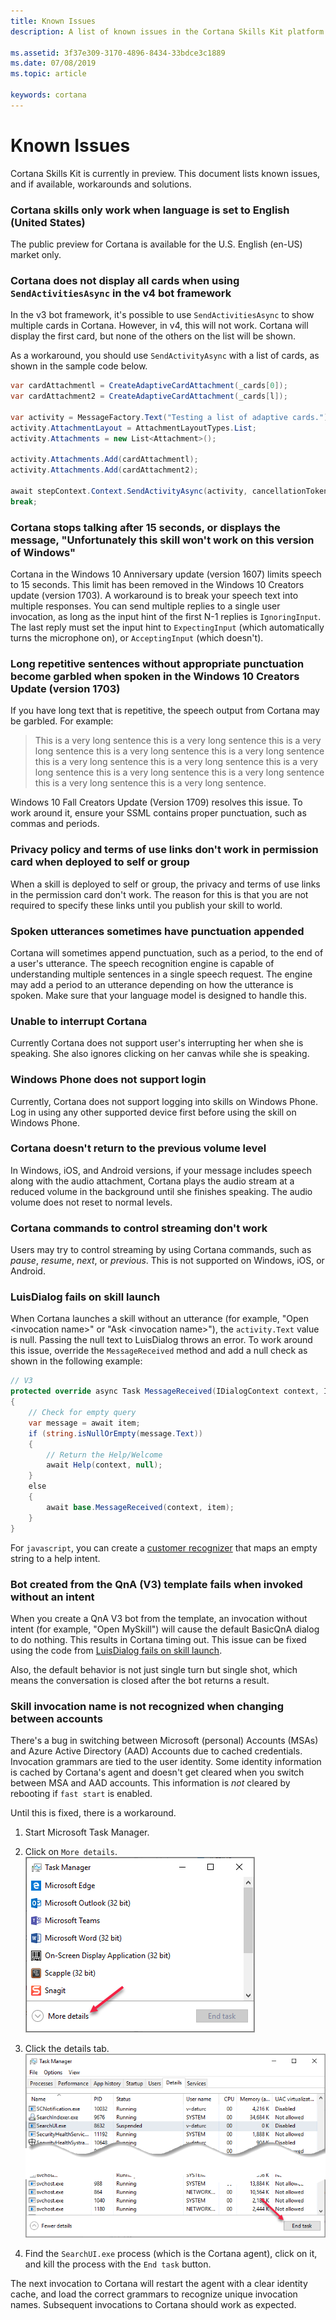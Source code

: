 ```yaml
---
title: Known Issues
description: A list of known issues in the Cortana Skills Kit platform.

ms.assetid: 3f37e309-3170-4896-8434-33bdce3c1889
ms.date: 07/08/2019
ms.topic: article

keywords: cortana
---
```


# Known Issues

Cortana Skills Kit is currently in preview. This document lists known issues, and if available, workarounds and solutions.

### Cortana skills only work when language is set to English (United States)

The public preview for Cortana is available for the U.S. English (en-US) market only.

### Cortana does not display all cards when using ```SendActivitiesAsync``` in the v4 bot framework

In the v3 bot framework, it's possible to use ```SendActivitiesAsync``` to show multiple cards in Cortana. However, in v4, this will not work. Cortana will display the first card, but none of the others on the list will be shown.

As a workaround, you should use ```SendActivityAsync``` with a list of cards, as shown in the sample code below.

``` C#
var cardAttachmentl = CreateAdaptiveCardAttachment(_cards[0]);
var cardAttachment2 = CreateAdaptiveCardAttachment(_cards[l]);

var activity = MessageFactory.Text("Testing a list of adaptive cards.");
activity.AttachmentLayout = AttachmentLayoutTypes.List;
activity.Attachments = new List<Attachment>();

activity.Attachments.Add(cardAttachmentl);
activity.Attachments.Add(cardAttachment2);

await stepContext.Context.SendActivityAsync(activity, cancellationToken);
break;
```

### Cortana stops talking after 15 seconds, or displays the message, "Unfortunately this skill won't work on this version of Windows"

Cortana in the Windows 10 Anniversary update (version 1607) limits speech to 15 seconds. This limit has been removed in the Windows 10 Creators update (version 1703). A workaround is to break your speech text into multiple responses. You can send multiple replies to a single user invocation, as long as the input hint of the first N-1 replies is `IgnoringInput`. The last reply must set the input hint to `ExpectingInput` (which automatically turns the microphone on), or `AcceptingInput` (which doesn't).

### Long repetitive sentences without appropriate punctuation become garbled when spoken in the Windows 10 Creators Update (version 1703)

If you have long text that is repetitive, the speech output from Cortana may be garbled. For example:

> This is a very long sentence this is a very long sentence this is a very long sentence this is a very long sentence this is a very long sentence this is a very long sentence this is a very long sentence this is a very long sentence this is a very long sentence this is a very long sentence this is a very long sentence this is a very long sentence. 

Windows 10 Fall Creators Update (Version 1709) resolves this issue. To work around it, ensure your SSML contains proper punctuation, such as commas and periods.

### Privacy policy and terms of use links don't work in permission card when deployed to self or group

When a skill is deployed to self or group, the privacy and terms of use links in the permission card don't work. The reason for this is that you are not required to specify these links until you publish your skill to world.

### Spoken utterances sometimes have punctuation appended

Cortana will sometimes append punctuation, such as a period, to the end of a user's utterance. The speech recognition engine is capable of understanding multiple sentences in a single speech request. The engine may add a period to an utterance depending on how the utterance is spoken. Make sure that your language model is designed to handle this.

### Unable to interrupt Cortana

<!-- //TODO Test as this should be fixed soon -->

Currently Cortana does not support user's interrupting her when she is speaking. She also ignores clicking on her canvas while she is speaking.  

<!-- Bug 737656: resolved 26-Jan-18

### User email address not available on iOS and Android

Currently, the user's email address from the user's profile information is not available on iOS and Android. -->

### Windows Phone does not support login

<!-- Bug 750050: closed 26-Jan-18. An error message will be displayed on the phone, but no fix will be made. -->

Currently, Cortana does not support logging into skills on Windows Phone. Log in using any other supported device first before using the skill on Windows Phone.

### Cortana doesn't return to the previous volume level

In Windows, iOS, and Android versions, if your message includes speech along with the audio attachment, Cortana plays the audio stream at a reduced volume in the background until she finishes speaking. The audio volume does not reset to normal levels.

### Cortana commands to control streaming don't work

Users may try to control streaming by using Cortana commands, such as *pause*, *resume*, *next*, or *previous*. This is not supported on Windows, iOS, or Android.

<!--
### Known Bot Framework issues affecting skills

See the [Bot Build SDK Issues tab on GitHub](https://github.com/Microsoft/BotBuilder/issues).
-->

<!-- if this isn't getting fixed, this should be in a LUIS how-to topic. -->

### LuisDialog fails on skill launch

When Cortana launches a skill without an utterance (for example, "Open \<invocation name\>" or "Ask \<invocation name\>"), the `activity.Text` value is null. Passing the null text to LuisDialog throws an error. To work around this issue, override the `MessageReceived` method and add a null check as shown in the following example:

```csharp
// V3
protected override async Task MessageReceived(IDialogContext context, IAwaitable<IMessageActivity> item)
{
    // Check for empty query
    var message = await item;
    if (string.isNullOrEmpty(message.Text))
    {
        // Return the Help/Welcome
        await Help(context, null);
    }
    else
    {
        await base.MessageReceived(context, item);
    }
}
```

For `javascript`, you can create a [customer recognizer](https://docs.microsoft.com/azure/bot-service/nodejs/bot-builder-nodejs-recognize-intent-messages?view=azure-bot-service-3.0) that maps an empty string to a help intent.

### Bot created from the QnA (V3) template fails when invoked without an intent

When you create a QnA V3 bot from the template, an invocation without intent (for example, "Open MySkill") will cause the default BasicQnA dialog to do nothing. This results in Cortana timing out. This issue can be fixed using the code from [LuisDialog fails on skill launch](#luisdialog-fails-on-skill-launch).

Also, the default behavior is not just single turn but single shot, which means the conversation is closed after the bot returns a result.

### Skill invocation name is not recognized when changing between accounts

There's a bug in switching between Microsoft (personal) Accounts (MSAs) and Azure Active Directory (AAD) Accounts due to cached credentials. Invocation grammars are tied to the user identity. Some identity information is cached by Cortana's agent and doesn't get cleared when you switch between MSA and AAD accounts. This information is *not* cleared by rebooting if `fast start` is enabled.

Until this is fixed, there is a workaround.

1. Start Microsoft Task Manager.
1. Click on `More details`.  
     ![Task Manager default](../media/images/known-issues-task-mgr-01.png)

1. Click the details tab.  
     ![Task Manager default](../media/images/known-issues-task-mgr-02.png)
1. Find the `SearchUI.exe` process (which is the Cortana agent), click on it, and kill the process with the `End task` button.

The next invocation to Cortana will restart the agent with a clear identity cache, and load the correct grammars to recognize unique invocation names. Subsequent invocations to Cortana should work as expected.

<!-- //TODO: AIT
### Known Issues for Skills Imported from Alexa

*Third-party trademarks used herein are the property of their respective owners.  Use of such marks does not imply any affiliation, sponsorship, or endorsement.*

The following known issues are specific to skills that have been imported to Cortana from Alexa.

### Flash Briefing Skills

Cortana does not currently does not provide a Flash Briefing Skill API.

### Implict Auth not supported
<!-- Bug: 666796 -->
<!--
Implicit Auth is not currently supported, but is a planned feature.

### Smart Home Skills

Cortana Skills currently does not provide a Smart Home Skill API. However, a custom Cortana skill can be created that connects to a home automation service. Here is an [example](https://www.codeproject.com/Articles/1117146/Creating-a-Smart-Home-Chat-Bot).

<a name="SSML-Alexa-Cortana-differences"></a>

### Not all SSML that works in Alexa works in Cortana

The likely causes are as follows:

* Cortana supports [SSML v1.0](https://www.w3.org/TR/speech-synthesis) while Alexa supports some [SSML v1.1](https://www.w3.org/TR/speech-synthesis11) tags, primarily the [w](https://www.w3.org/TR/speech-synthesis11/#edef_word) tag.
* Alexa and Cortana support different phonetic alphabets for the phoneme tag:
  * Alexa: 
    * International Phonetic Alphabet (IPA)
    * Extended Speech Assessment Methods Phonetic Alphabet (X-SAMPA).
  * Cortana: 
    * International Phonetic Alphabet (IPA)
    * Speech API (SAPI) Phone Set
    * Universal Phone Set (UPS)
* Differences in support for the **interpret-as** property of the **say-as** tag. 
  * **unit**, **interjection** and **expletive** are not supported by Cortana.
  * **time** - both platforms support a *time* option however, Alexa interprets this for durations while Cortana interprets this as 12 or 24 hour times. 
  * **date** - both platforms support a *date* option however, Alexa allows dates to consist of simply a number (e.g. `<say-as interpret-as=”date”>121</say-as>`) while Cortana requires the date parameters to be seperated by a "-" or "." (e.g. `<say-as interpret-as=”date”>1.21</say-as>`) as this removes the potential ambiguity as `121` could mean "December 1st" or "January 21st".
* Alexa has a custom SSML tag `<amazon:effect name="whispered">` which is not supported by Cortana, however a similar effect can be achieved using the [prosody tag](../reference/ssml.md#prosody-Element).

### Not all built-in intents and entities supported by Alexa are available in Cortana

See the [Built-in Intent and Entity Support](../tutorials/alexa-skill-import.md#Built-in-Intent-and-Entity-Support) section of the [Import your custom Alea skill to Cortana guide](../tutorial/alexa-skill-import.md) for details.

### Not all audio streaming features are supported

Cortana does support audio streaming via the AudioPlayer and embedded MP3s in the SSML audio tag. However, not all Alexa features are supported. See the [Audio Support](../tutorials/alexa-skill-import.md#audio-support) section of the Alexa import guide for more information.

### No SessionEndedRequest sent when user closes Cortana in Windows
<!-- //TODO: should be fixed in RS3 Bug# 697923 -->
<!--
When a user closes Cortana in Windows while using your skill, a SessionEndedRequest is not sent to your skill. This will be addressed in a future Windows update.

### All built-in intents and entities used by all skills

Currently, all built-in intents and entities are used by all skills, even if not defined in your skills interaction model. 
-->
